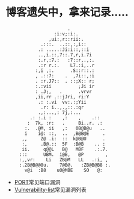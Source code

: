 # 博客遗失中，拿来记录.....
                                                  
                           .                      
                      :i:v;:i:.                   
                    ,ui:,r::rii:.                 
                 .:::.  ..::,:,i::                
                .: .....:Ji:i::,::i               
                ..,i.::,7::.7,r,i.7i              
                :.r,:7.:   :7::r,.,:.             
                .:r r.:.    L7.:i,..r             
               :,i ,:.      .S::r::.:             
               , .::7:    .  ,7i::,:i             
               . :r.J7::  . ::;X:: r;             
               :.:vii          ;Ji ir             
               : .J;,   .      .vrvr              
               ,ii,rr .::jJri, ri:Y               
                .: :.vi  vv:.:;Yii                
                 .r: i..,.,::.:qr                 
                .,:...,: 7j,:...                  
             .: :.i :    ,:    ,    .::           
            :  7k, :r:   .     Bi..r. .:          
           :.  .@M, ii   ,:   0B@B@u   ..         
           i    i@: ::,  ..  ,B@B@E     .         
          ,,     Z@ .i:  ::  k@B@U      .         
          :,     .B@.::  5F  :B@B    .. :         
          ii.     q@@L   B@   MBF    .:.7.        
         :::      UBM.  i@B,   @P        ,        
         :,,vr:    Li   ZB@M   LL   .:i, ,        
         :.2B@B@@8u.    7@B@.   :ZB@B@B8 :.       
           v@i  :B8    uO@MBE    SO   @:          
 - [PORT](https://github.com/Kevin-sa/web-penetration/tree/master/PORT)常见端口漏洞
 - [Vulnerability-list](https://github.com/Kevin-sa/web-penetration/blob/master/Vulnerability-list/Vulnerability-list.md)常见漏洞列表
